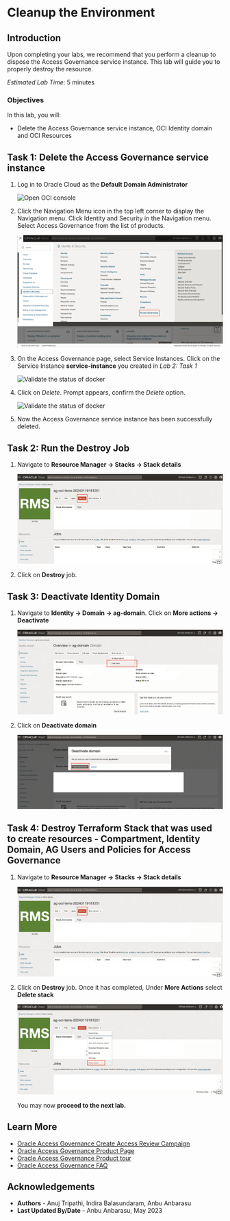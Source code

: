 # Cleanup the Environment 

## Introduction

Upon completing your labs, we recommend that you perform a cleanup to dispose the Access Governance service instance. This lab will guide you to properly destroy the resource.


*Estimated Lab Time*: 5 minutes

### Objectives

In this lab, you will:

 * Delete the Access Governance service instance, OCI Identity domain and OCI Resources



## Task 1: Delete the Access Governance service instance

1. Log in to Oracle Cloud as the **Default Domain Administrator**

   ![Open OCI console](images/open-oci-console.png)

2. Click the Navigation Menu icon in the top left corner to display the Navigation menu. Click Identity and Security in the Navigation menu. Select Access Governance from the list of products.

   
    ![Navigate to Access Governance](images/access-governance.png)

    
3. On the Access Governance page, select Service Instances. Click on the Service Instance **service-instance** you created in *Lab 2: Task 1* 
 

    ![Validate the status of docker](images/service-instance.png) 

4. Click on *Delete*. Prompt appears, confirm the *Delete* option. 

    ![Validate the status of docker](images/delete-service-instance.png) 

5. Now the Access Governance service instance has been successfully deleted. 


## Task 2: Run the Destroy Job  

1. Navigate to **Resource Manager -> Stacks -> Stack details** 

    ![Open OCI console](images/destroy-job.png)

2. Click on **Destroy** job. 

## Task 3: Deactivate Identity Domain


1. Navigate to **Identity -> Domain -> ag-domain**. Click on **More actions -> Deactivate**

    ![Open OCI console](images/deactivate-domain.png)

2. Click on **Deactivate domain**

    ![Open OCI console](images/confirm-deactivate.png)

## Task 4: Destroy Terraform Stack that was used to create resources - Compartment, Identity Domain, AG Users and Policies for Access Governance  

1. Navigate to **Resource Manager -> Stacks -> Stack details** 

    ![Open OCI console](images/destroy-job.png)

2. Click on **Destroy** job. Once it has completed, Under **More Actions** select **Delete stack**

    ![Open OCI console](images/delete-stack.png)

    You may now **proceed to the next lab.**

## Learn More

* [Oracle Access Governance Create Access Review Campaign](https://docs.oracle.com/en/cloud/paas/access-governance/pdapg/index.html)
* [Oracle Access Governance Product Page](https://www.oracle.com/security/cloud-security/access-governance/)
* [Oracle Access Governance Product tour](https://www.oracle.com/webfolder/s/quicktours/paas/pt-sec-access-governance/index.html)
* [Oracle Access Governance FAQ](https://www.oracle.com/security/cloud-security/access-governance/faq/)

## Acknowledgements
* **Authors** - Anuj Tripathi, Indira Balasundaram, Anbu Anbarasu 
* **Last Updated By/Date** - Anbu Anbarasu, May 2023